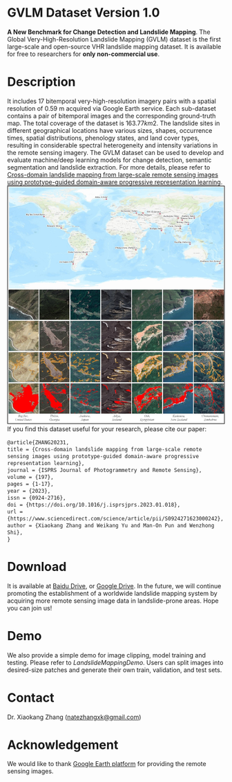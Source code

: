 
# GVLM Dataset Version 1.0

**A New Benchmark for Change Detection and Landslide Mapping**. The Global Very-High-Resolution Landslide Mapping (GVLM) dataset is the first large-scale and open-source VHR landslide mapping dataset. It is available for free to researchers for **only non-commercial use**. 

# Description
It includes $17$ bitemporal very-high-resolution imagery pairs with a spatial resolution of $0.59$ m acquired via Google Earth service. Each sub-dataset contains a pair of bitemporal images and the corresponding ground-truth map. The total coverage of the dataset is $163.77 km2$. The landslide sites in different geographical locations have various sizes, shapes, occurrence times, spatial distributions, phenology states, and land cover types, resulting in considerable spectral heterogeneity and intensity variations in the remote sensing imagery. The GVLM dataset can be used to develop and evaluate machine/deep learning models for change detection, semantic segmentation and landslide extraction. For more details, please refer to [Cross-domain landslide mapping from large-scale remote sensing images using prototype-guided domain-aware progressive representation learning](https://www.sciencedirect.com/science/article/abs/pii/S0924271623000242?dgcid=author).
![Locations](https://github.com/ZXK-RS/GVLM/blob/main/samples.png)
If you find this dataset useful for your research, please cite our paper:
```
@article{ZHANG20231,
title = {Cross-domain landslide mapping from large-scale remote sensing images using prototype-guided domain-aware progressive representation learning},
journal = {ISPRS Journal of Photogrammetry and Remote Sensing},
volume = {197},
pages = {1-17},
year = {2023},
issn = {0924-2716},
doi = {https://doi.org/10.1016/j.isprsjprs.2023.01.018},
url = {https://www.sciencedirect.com/science/article/pii/S0924271623000242},
author = {Xiaokang Zhang and Weikang Yu and Man-On Pun and Wenzhong Shi},
}
```
# Download
It is available at  [Baidu Drive](https://pan.baidu.com/s/1GYlY16k1zIEf07puGl8l_w?pwd=wsss), or [Google Drive](https://drive.google.com/file/d/1R6U5GmBHVDi9g3XM09jYCnaqWSwEpBj-/view?usp=sharing). 
In the future, we will continue promoting the establishment of a worldwide landslide mapping system by acquiring more remote sensing image data in landslide-prone areas. Hope you can join us!

# Demo
We also provide a simple demo for image clipping, model training and testing. Please refer to *LandslideMappingDemo*.
Users can split images into desired-size patches and generate their own train, validation, and test sets.

# Contact
Dr. Xiaokang Zhang (natezhangxk@gmail.com)

# Acknowledgement
We would like to thank [Google Earth platform](https://earth.google.com/) for providing the remote sensing images.
